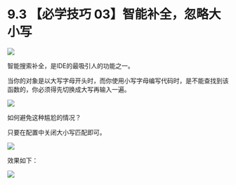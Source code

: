 # 9.3 【必学技巧 03】智能补全，忽略大小写

![](http://image.iswbm.com/20200804124133.png)

智能搜索补全，是IDE的最吸引人的功能之一。

当你的对象是以大写字母开头时，而你使用小写字母编写代码时，是不能查找到该函数的，你必须得先切换成大写再输入一遍。

![](http://image.iswbm.com/20190721141327.png)

如何避免这种尴尬的情况？

只要在配置中关闭大小写匹配即可。

![](http://image.iswbm.com/20190721141653.png)

效果如下：

![](http://image.iswbm.com/20190721141751.png)



